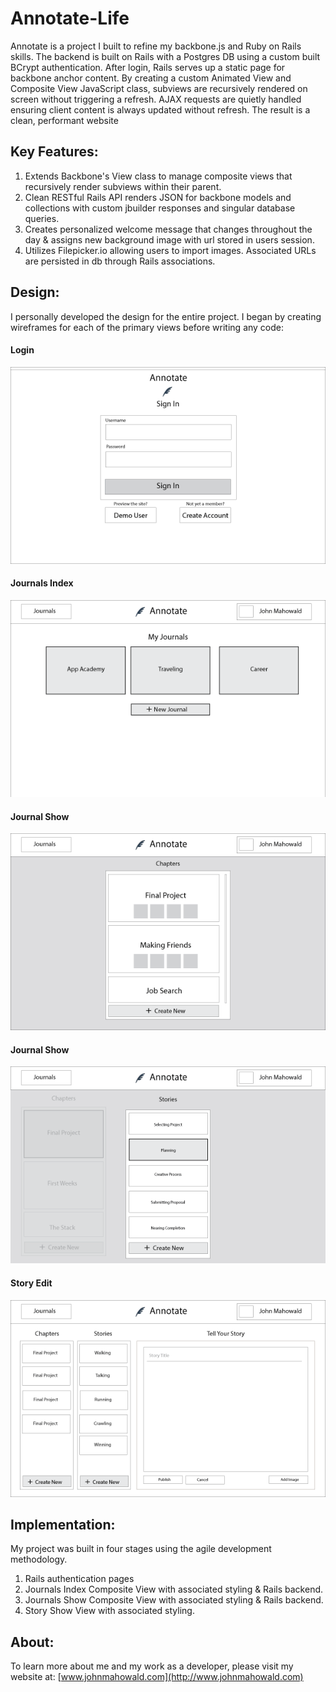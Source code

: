 # Annotate-Life

Annotate is a project I built to refine my backbone.js and Ruby on Rails skills. The backend is built on Rails with a Postgres DB using a custom built BCrypt authentication. After login, Rails serves up a static page for backbone anchor content. By creating a custom Animated View and Composite View JavaScript class, subviews are recursively rendered on screen without triggering a refresh. AJAX requests are quietly handled ensuring client content is always updated without refresh. The result is a clean, performant website 

## Key Features:

1. Extends Backbone's View class to manage composite views that recursively render subviews within their parent.
2. Clean RESTful Rails API renders JSON for backbone models and collections with custom jbuilder responses and singular database queries.
3. Creates personalized welcome message that changes throughout the day & assigns new background image with url stored in users session.
4. Utilizes Filepicker.io allowing users to import images. Associated URLs are persisted in db through Rails associations.

## Design:

I personally developed the design for the entire project. I began by creating wireframes for each of the primary views before writing any code:

#### Login
![alt wireframe1](/app/assets/images/wireframe1.png "Login")
#### Journals Index
![alt wireframe2](/app/assets/images/wireframe2.png "Journals Index")
#### Journal Show
![alt wireframe3](/app/assets/images/wireframe3.png "Journal Show")
#### Journal Show
![alt wireframe4](/app/assets/images/wireframe4.png "Journal Show")
#### Story Edit
![alt wireframe5](/app/assets/images/wireframe5.png "Story Edit")

## Implementation:

My project was built in four stages using the agile development methodology.

1. Rails authentication pages
2. Journals Index Composite View with associated styling & Rails backend.
3. Journals Show Composite View with associated styling & Rails backend.
4. Story Show View with associated styling.

## About:

To learn more about me and my work as a developer, please visit my website at: [www.johnmahowald.com](http://www.johnmahowald.com)
